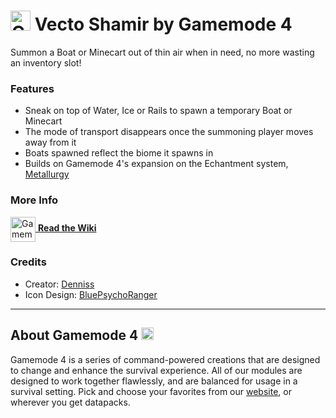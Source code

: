 # <img src="https://raw.githubusercontent.com/Gamemode4Dev/GM4_Datapacks/master/base/images/gm4_logo.png" alt="GM4 Logo" width="32" /> Vecto Shamir by Gamemode 4<!--$pmc:delete-->

Summon a Boat or Minecart out of thin air when in need, no more wasting an inventory slot!<!--$pmc:headerSize-->

### Features
- Sneak on top of Water, Ice or Rails to spawn a temporary Boat or Minecart
- The mode of transport disappears once the summoning player moves away from it
- Boats spawned reflect the biome it spawns in
- Builds on Gamemode 4's expansion on the Echantment system, [Metallurgy](https://gm4.co/modules/metallurgy)<!--$dynamicLink:gm4_metallurgy-->

### More Info
[<img src="https://raw.githubusercontent.com/Gamemode4Dev/GM4_Datapacks/master/base/images/gm4_wiki_logo.png" alt="Gamemode 4 Wiki Logo" width="40" align="center"/> **Read the Wiki**](https://wiki.gm4.co/wiki/Metallurgy/Vecto_Shamir)

### Credits
- Creator: [Denniss](https://twitter.com/Dennis2p_)
- Icon Design: [BluePsychoRanger](https://twitter.com/BluPsychoRanger)

---
## About Gamemode 4 <img src="https://raw.githubusercontent.com/Gamemode4Dev/GM4_Datapacks/master/base/images/gm4_logo.png" alt="Gamemode 4 Logo" width="20"/>
Gamemode 4 is a series of command-powered creations that are designed to change and enhance the survival experience. All of our modules are designed to work together flawlessly, and are balanced for usage in a survival setting. Pick and choose your favorites from our [website](https://gm4.co), or wherever you get datapacks.